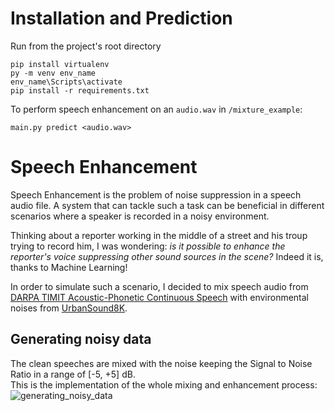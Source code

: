# Installation and Prediction
Run from the project's root directory
```
pip install virtualenv
py -m venv env_name
env_name\Scripts\activate  
pip install -r requirements.txt
```
To perform speech enhancement on an ```audio.wav``` in ```/mixture_example```:
```
main.py predict <audio.wav>
```
# Speech Enhancement
Speech Enhancement is the problem of noise suppression in a speech audio file. 
A system that can tackle such a task can be beneficial in different scenarios where a speaker is recorded in a noisy environment. 

Thinking about a reporter working in the middle of a street and his troup trying to record him, I was wondering: _is it possible to enhance the reporter's voice suppressing other sound sources in the scene?_
Indeed it is, thanks to Machine Learning!

In order to simulate such a scenario, I decided to mix speech audio from [DARPA TIMIT Acoustic-Phonetic Continuous Speech](https://www.kaggle.com/datasets/mfekadu/darpa-timit-acousticphonetic-continuous-speech) with environmental noises from [UrbanSound8K](https://www.kaggle.com/datasets/chrisfilo/urbansound8k).

## Generating noisy data
The clean speeches are mixed with the noise keeping the Signal to Noise Ratio in a range of [-5, +5] dB. <br/>
This is the implementation of the whole mixing and enhancement process:
![generating_noisy_data](https://user-images.githubusercontent.com/93431189/199627651-7c40cd3f-a464-49fe-8e13-8bb205eeafa9.png)


